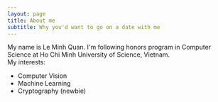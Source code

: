 ```yaml
---
layout: page
title: About me
subtitle: Why you'd want to go on a date with me
---
```


My name is Le Minh Quan. I'm following honors program in Computer Science at Ho Chi Minh University of Science, Vietnam.  
My interests:
* Computer Vision
* Machine Learning
* Cryptography (newbie)
